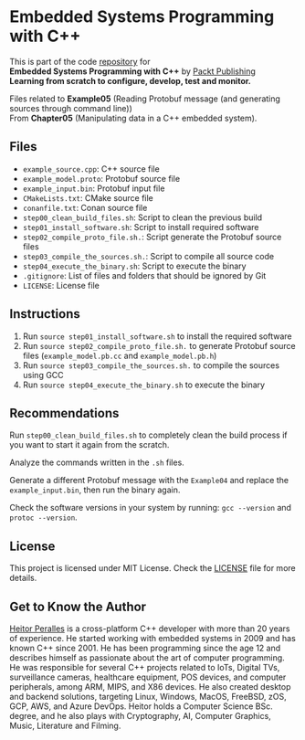 # Embedded Systems Programming with C++

This is part of the code [repository](https://github.com/PacktPublishing/Embedded-Systems-Programming-with-Cxx) for<br>
**Embedded Systems Programming with C++** by [Packt Publishing](https://www.packtpub.com/)<br>
**Learning from scratch to configure, develop, test and monitor.**

Files related to **Example05** (Reading Protobuf message (and generating sources through command line))
<br>From **Chapter05** (Manipulating data in a C++ embedded system).

## Files

* `example_source.cpp`: C++ source file
* `example_model.proto`: Protobuf source file
* `example_input.bin`: Protobuf input file
* `CMakeLists.txt`: CMake source file
* `conanfile.txt`: Conan source file
* `step00_clean_build_files.sh`: Script to clean the previous build
* `step01_install_software.sh`: Script to install required software
* `step02_compile_proto_file.sh.`: Script generate the Protobuf source files
* `step03_compile_the_sources.sh.`: Script to compile all source code
* `step04_execute_the_binary.sh`: Script to execute the binary
* `.gitignore`: List of files and folders that should be ignored by Git
* `LICENSE`: License file

## Instructions

1. Run `source step01_install_software.sh` to install the required software
2. Run `source step02_compile_proto_file.sh.` to generate Protobuf source files (`example_model.pb.cc` and `example_model.pb.h`)
3. Run `source step03_compile_the_sources.sh.` to compile the sources using GCC
4. Run `source step04_execute_the_binary.sh` to execute the binary

## Recommendations

Run `step00_clean_build_files.sh` to completely clean the build process if you want to start it again from the scratch.

Analyze the commands written in the `.sh` files.

Generate a different Protobuf message with the `Example04` and replace the `example_input.bin`, then run the binary again.

Check the software versions in your system by running: `gcc --version` and `protoc --version`.

## License

This project is licensed under MIT License. Check the [LICENSE](LICENSE) file for more details.

## Get to Know the Author

[Heitor Peralles](mailto:heitorgp@gmail.com) is a cross-platform C++ developer with more than 20 years of experience. He started working with embedded systems in 2009 and has known C++ since 2001. He has been programming since the age 12 and describes himself as passionate about the art of computer programming. He was responsible for several C++ projects related to IoTs, Digital TVs, surveillance cameras, healthcare equipment, POS devices, and computer peripherals, among ARM, MIPS, and X86 devices. He also created desktop and backend solutions, targeting Linux, Windows, MacOS, FreeBSD, zOS, GCP, AWS, and Azure DevOps. Heitor holds a Computer Science BSc. degree, and he also plays with Cryptography, AI, Computer Graphics, Music, Literature and Filming.
